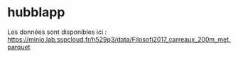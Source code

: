 # hubblapp

Les données sont disponibles ici : https://minio.lab.sspcloud.fr/h529p3/data/Filosofi2017_carreaux_200m_met.parquet

